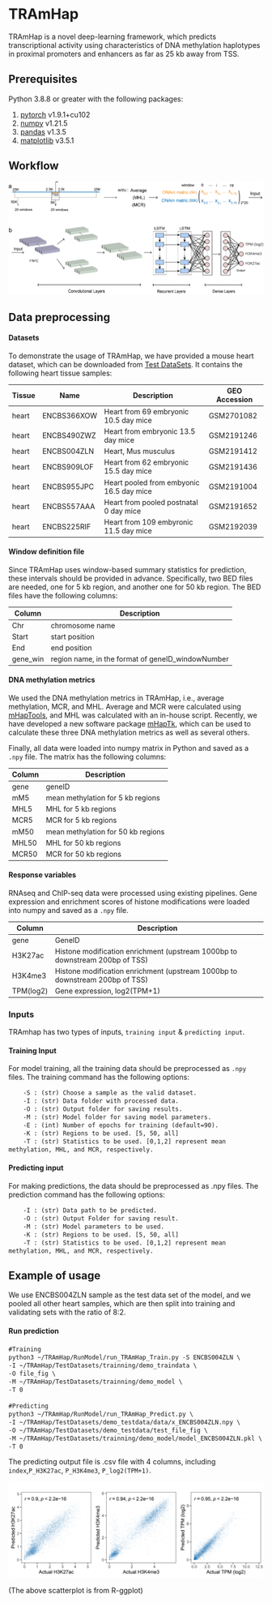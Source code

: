 # TRAmHap


TRAmHap is a novel deep-learning framework, which predicts transcriptional activity using characteristics of DNA methylation haplotypes in proximal promoters and enhancers as far as 25 kb away from TSS.

## Prerequisites

Python 3.8.8 or greater with the following packages:

1. [pytorch](https://pytorch.org/) v1.9.1+cu102
2. [numpy](https://numpy.org/) v1.21.5
3. [pandas](https://pandas.pydata.org/) v1.3.5
4. [matplotlib](https://matplotlib.org/) v3.5.1

## Workflow

![workflow](Figure-2.png)



## Data preprocessing

#### Datasets

To demonstrate the usage of TRAmHap, we have provided a mouse heart dataset, which can be downloaded from [Test DataSets](https://github.com/SQ-Gao/TRAmHap/tree/main/TestDatasets).
It contains the following heart tissue samples:

| Tissue | Name        | Description                              | GEO Accession |
| ------ | ----------- | ---------------------------------------- | ------------- |
| heart  | ENCBS366XOW | Heart from 69 embryonic 10.5 day mice    | GSM2701082    |
| heart  | ENCBS490ZWZ | Heart from embryonic 13.5 day mice       | GSM2191246    |
| heart  | ENCBS004ZLN | Heart, Mus musculus                      | GSM2191412    |
| heart  | ENCBS909LOF | Heart from 62 embryonic 15.5 day mice    | GSM2191436    |
| heart  | ENCBS955JPC | Heart pooled from embyonic 16.5 day mice | GSM2191004    |
| heart  | ENCBS557AAA | Heart from pooled postnatal 0 day mice   | GSM2191652    |
| heart  | ENCBS225RIF | Heart from 109 embyronic 11.5 day mice   | GSM2192039    |



#### Window definition file

Since TRAmHap uses window-based summary statistics for prediction, these intervals should be provided in advance. Specifically, two BED files are needed, one for 5 kb region,  and another one for 50 kb region. The BED files have the following columns: 

| Column   | Description                                       |
| -------- | ------------------------------------------------- |
| Chr      | chromosome name                                   |
| Start    | start position                                    |
| End      | end position                                      |
| gene_win | region name, in the format of geneID_windowNumber |


#### DNA methylation metrics
We used the DNA methylation metrics in TRAmHap, i.e., average methylation, MCR, and MHL. Average and MCR were calculated using [mHapTools](https://jiantaoshi.github.io/mHap/index.html), and MHL was calculated with an in-house script. Recently, we have developed a new software package [mHapTk](https://jiantaoshi.github.io/mhaptk/index.html), which can be used to calculate these three DNA methylation metrics as well as several others.

Finally, all data were loaded into numpy matrix in Python and saved as a `.npy` file. The matrix has the following columns:

| Column | Description                                      |
| ------ | ------------------------------------------------ |
| gene   | geneID                                           |
| mM5    | mean methylation for 5 kb regions                |
| MHL5   | MHL for 5 kb regions                             |
| MCR5   | MCR for 5 kb regions                             |
| mM50   | mean methylation for 50 kb regions               |
| MHL50  | MHL for 50 kb regions                            |
| MCR50  | MCR for 50 kb regions                            |

#### Response variables

RNAseq and ChIP-seq data were processed using existing pipelines. Gene expression and enrichment scores of histone modifications were loaded into numpy and saved as a `.npy` file.

| Column    | Description                                                  |
| --------- | ------------------------------------------------------------ |
| gene      | GeneID                                                       |
| H3K27ac   | Histone modification enrichment (upstream 1000bp to downstream 200bp of TSS) |
| H3K4me3   | Histone modification enrichment (upstream 1000bp to downstream 200bp of TSS) |
| TPM(log2) | Gene expression, log2(TPM+1)                                 |

### Inputs

TRAmhap has two types of inputs, `training input` & `predicting input`.


#### Training Input

For model training, all the training data should be preprocessed as `.npy` files. The training command has the following options:

        -S : (str) Choose a sample as the valid dataset.
        -I : (str) Data folder with processed data.
        -O : (str) Output folder for saving results.
        -M : (str) Model folder for saving model parameters.
        -E : (int) Number of epochs for training (default=90).
        -K : (str) Regions to be used. [5, 50, all]
        -T : (str) Statistics to be used. [0,1,2] represent mean methylation, MHL, and MCR, respectively.



#### Predicting input

For making predictions, the data should be preprocessed as .npy files. The prediction command has the following options:

        -I : (str) Data path to be predicted.
        -O : (str) Output Folder for saving result.
        -M : (str) Model parameters to be used.
        -K : (str) Regions to be used. [5, 50, all]
        -T : (str) Statistics to be used. [0,1,2] represent mean methylation, MHL, and MCR, respectively.



## Example of usage

We use ENCBS004ZLN sample as the test data set of the model, and we pooled all other heart samples, which are then split into training and validating sets with the ratio of 8:2.

#### Run prediction

```shell
#Training
python3 ~/TRAmHap/RunModel/run_TRAmHap_Train.py -S ENCBS004ZLN \
-I ~/TRAmHap/TestDatasets/trainning/demo_traindata \
-O file_fig \
-M ~/TRAmHap/TestDatasets/trainning/demo_model \
-T 0

#Predicting
python3 ~/TRAmHap/RunModel/run_TRAmHap_Predict.py \
-I ~/TRAmHap/TestDatasets/demo_testdata/data/x_ENCBS004ZLN.npy \
-O ~/TRAmHap/TestDatasets/demo_testdata/test_file_fig \
-M ~/TRAmHap/TestDatasets/trainning/demo_model/model_ENCBS004ZLN.pkl \
-T 0
```

The predicting output file is .csv file with 4 columns, including `index`,`P_H3K27ac`, `P_H3K4me3`, `P_log2(TPM+1)`.

![ENCBS004ZLN](Heart_Sample.png)

(The above scatterplot is from R-ggplot)

